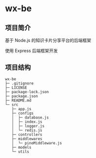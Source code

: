 # wx-be

## 项目简介

基于 Node.js 的知识卡片分享平台的后端框架

使用 Express 后端框架开发

## 项目结构

```
wx-be
├─ .gitignore
├─ LICENSE
├─ package-lock.json
├─ package.json
├─ README.md
└─ src
   ├─ app.js
   ├─ configs
   │  ├─ database.js
   │  ├─ index.js
   │  ├─ logger.js
   │  └─ redis.js
   ├─ controllers
   ├─ middlewares
   │  └─ pinoMiddleware.js
   ├─ models
   └─ utils
```
